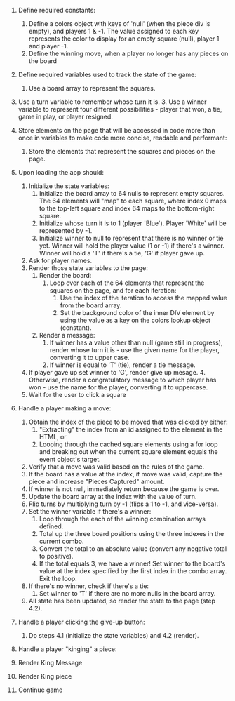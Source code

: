 1. Define required constants:
	1. Define a colors object with keys of 'null' (when the piece div is empty), and players 1 & -1. The value assigned to each key represents the color to display for an empty square (null), player 1 and player -1.
	2. Define the winning move, when a player no longer has any pieces on the board

2. Define required variables used to track the state of the game:
	1. Use a board array to represent the squares.	
  2. Use a turn variable to remember whose turn it is.
	3. Use a winner variable to represent four different possibilities - player that won, a tie, game in play, or player resigned.


3. Store elements on the page that will be accessed in code more than once in variables to make code more concise, readable and performant:
	1. Store the elements that represent the squares and pieces on the page.

4. Upon loading the app should:
	1. Initialize the state variables:
		1. Initialize the board array to 64 nulls to represent empty squares. The 64 elements will "map" to each square, where index 0 maps to the top-left square and index 64 maps to the bottom-right square.
		2. Initialize whose turn it is to 1 (player 'Blue'). Player 'White' will be represented by -1.
		3. Initialize winner to null to represent that there is no winner or tie yet. Winner will hold the player value (1 or -1) if there's a winner. Winner will hold a 'T' if there's a tie, 'G' if player gave up. 
    4. Ask for player names.
	2. Render those state variables to the page:
		1. Render the board:
			1. Loop over each of the 64 elements that represent the squares on the page, and for each iteration:
				1. Use the index of the iteration to access the mapped value from the board array.
				2. Set the background color of the inner DIV element by using the value as a key on the colors lookup object (constant).
		2. Render a message:
			1. If winner has a value other than null (game still in progress), render whose turn it is - use the given name for the player, converting it to upper case.
			2. If winner is equal to 'T' (tie), render a tie message.
      3. If player gave up set winner to 'G', render give up mesage.
			4. Otherwise, render a congratulatory message to which player has won - use the name for the player, converting it to uppercase.
	3. Wait for the user to click a square

5. Handle a player making a move:
	1. Obtain the index of the piece to be moved that was clicked by either:
		1. "Extracting" the index from an id assigned to the element in the HTML, or
		2. Looping through the cached square elements using a for loop and breaking out when the current square element equals the event object's target.
    3. Verify that a move was valid based on the rules of the game.
	2. If the board has a value at the index, if move was valid, capture the piece and increase "Pieces Captured" amount.
	3. If winner is not null, immediately return because the game is over.
	4. Update the board array at the index with the value of turn.
	5. Flip turns by multiplying turn by -1 (flips a 1 to -1, and vice-versa).
	6. Set the winner variable if there's a winner:
		1. Loop through the each of the winning combination arrays defined.
		2. Total up the three board positions using the three indexes in the current combo.
		3. Convert the total to an absolute value (convert any negative total to positive).
		4. If the total equals 3, we have a winner! Set winner to the board's value at the index specified by the first index in the combo array. Exit the loop.
	7. If there's no winner, check if there's a tie:
		1. Set winner to 'T' if there are no more nulls in the board array.
	8. All state has been updated, so render the state to the page (step 4.2).
		

6. Handle a player clicking the give-up button:
	1. Do steps 4.1 (initialize the state variables) and 4.2 (render).

7. Handle a player "kinging" a piece:
  1. Render King Message
  2. Render King piece
  3. Continue game